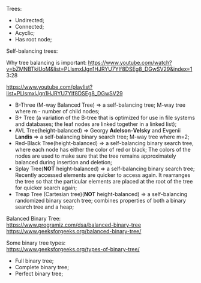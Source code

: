 Trees:
- Undirected;
- Connected;
- Acyclic;
- Has root node;

Self-balancing trees:

Why tree balancing is important:
https://www.youtube.com/watch?v=bZMNBTkiUoM&list=PLlsmxlJgn1HJRYU7YIf8DSEg8_DGwSV29&index=1 3:28

https://www.youtube.com/playlist?list=PLlsmxlJgn1HJRYU7YIf8DSEg8_DGwSV29

- B-Three (M-way Balanced Tree) => a self-balancing tree; M-way tree where m - number of child nodes;
- B+ Tree (a variation of the B-tree that is optimized for use in file systems and databases; the leaf nodes are linked together in a linked list);
- AVL Tree(height-balanced) => Georgy __Adelson-Velsky__ and Evgenii __Landis__ => a self-balancing binary search tree; M-way tree where m=2;
- Red-Black Tree(height-balanced) => a self-balancing binary search tree, where each node has either the color of red or black; The colors of the nodes are used to make sure that the tree remains approximately balanced during insertion and deletion;
- Splay Tree(__NOT__ height-balanced) => a self-balancing binary search tree; Recently accessed elements are quicker to access again. It rearranges the tree so that the particular elements are placed at the root of the tree for quicker search again;
- Treap Tree (Cartesian tree)(__NOT__ height-balanced) => a self-balancing randomized binary search tree; combines properties of both a binary search tree and a heap;

Balanced Binary Tree:\
https://www.programiz.com/dsa/balanced-binary-tree \
https://www.geeksforgeeks.org/balanced-binary-tree/

Some binary tree types:\
https://www.geeksforgeeks.org/types-of-binary-tree/

- Full binary tree;
- Complete binary tree;
- Perfect binary tree;
